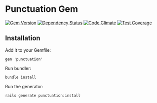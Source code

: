 # Punctuation Gem

[![Gem Version](https://badge.fury.io/rb/punctuation.svg)](https://badge.fury.io/rb/punctuation)
[![Dependency Status](https://gemnasium.com/ramaboo/punctuation.svg)](https://gemnasium.com/ramaboo/punctuation)
[![Code Climate](https://codeclimate.com/github/ramaboo/punctuation/badges/gpa.svg)](https://codeclimate.com/github/ramaboo/punctuation)
[![Test Coverage](https://codeclimate.com/github/ramaboo/punctuation/badges/coverage.svg)](https://codeclimate.com/github/ramaboo/punctuation/coverage)

## Installation

Add it to your Gemfile:

```
gem 'punctuation'
```

Run bundler:

```
bundle install
```

Run the generator:

```
rails generate punctuation:install
```
